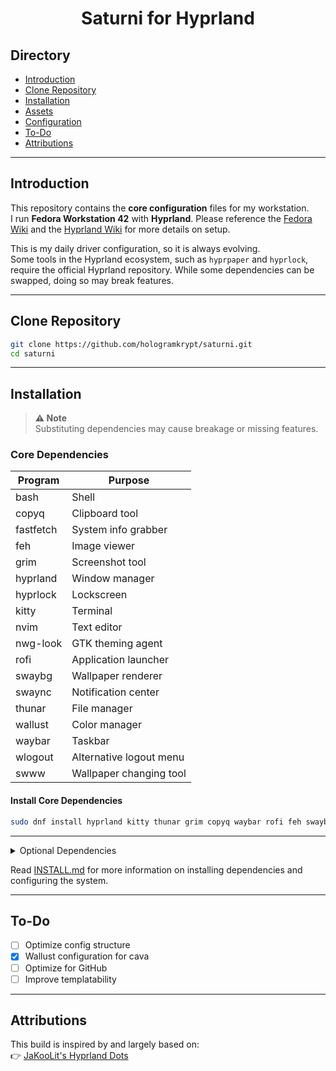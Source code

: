 <h1 align=center>Saturni for Hyprland</h1>

## Directory
- [Introduction](#introduction)  
- [Clone Repository](#clone-repository)  
- [Installation](#installation)  
- [Assets](https://github.com/hologramkrypt/saturni/blob/master/assets/README.md)  
- [Configuration](https://github.com/hologramkrypt/saturni/blob/master/configs/README.md)  
- [To-Do](#to-do)  
- [Attributions](#attributions)  

---

## Introduction

This repository contains the **core configuration** files for my workstation.  
I run **Fedora Workstation 42** with **Hyprland**. Please reference the [Fedora Wiki](https://fedoraproject.org/wiki/) and the [Hyprland Wiki](https://wiki.hyprland.org/) for more details on setup.  

This is my daily driver configuration, so it is always evolving.  
Some tools in the Hyprland ecosystem, such as `hyprpaper` and `hyprlock`, require the official Hyprland repository. While some dependencies can be swapped, doing so may break features.

---

## Clone Repository

```bash
git clone https://github.com/hologramkrypt/saturni.git
cd saturni
```

---

## Installation

> **⚠️ Note**  
> Substituting dependencies may cause breakage or missing features.

### Core Dependencies

| Program   | Purpose                 |
|---------- |------------------------ |
| bash      | Shell                   |
| copyq     | Clipboard tool          |
| fastfetch | System info grabber     |
| feh       | Image viewer            |
| grim      | Screenshot tool         |
| hyprland  | Window manager          |
| hyprlock  | Lockscreen              |
| kitty     | Terminal                |
| nvim      | Text editor             |
| nwg-look  | GTK theming agent       |
| rofi      | Application launcher    |
| swaybg    | Wallpaper renderer      |
| swaync    | Notification center     |
| thunar    | File manager            |
| wallust   | Color manager           |
| waybar    | Taskbar                 |
| wlogout   | Alternative logout menu |
| swww      | Wallpaper changing tool |

#### Install Core Dependencies

```bash
sudo dnf install hyprland kitty thunar grim copyq waybar rofi feh swaybg swaync wallust wlogout swaylock nwg-look fastfetch nvim hyprlock swww
```

---

<details>
<summary>Optional Dependencies</summary>

| Program     | Purpose                  |
|------------ |------------------------- |
| btop        | Resource monitor         |
| cava        | Terminal visualizer      |
| cmatrix     | Terminal matrix effect   |
| htop        | System monitor           |
| Kvantum     | Theme manager            |
| pavucontrol | Audio device mixer       |
| xsettings   | GTK settings             |
| zed         | Alternative text editor  |

#### Install Optional Dependencies

```bash
sudo dnf install cava btop htop cmatrix
```

</details>

Read [INSTALL.md](https://github.com/hologramkrypt/saturni/blob/master/github/INSTALL.md) for more information on installing dependencies and configuring the system.

---

## To-Do

- [ ] Optimize config structure  
- [x] Wallust configuration for cava  
- [ ] Optimize for GitHub  
- [ ] Improve templatability  

---

## Attributions

This build is inspired by and largely based on:  
👉 [JaKooLit's Hyprland Dots](https://github.com/JaKooLit/Hyprland-Dots)

